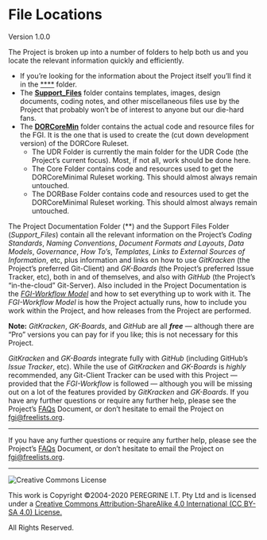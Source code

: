 # File Locations

Version 1.0.0

The Project is broken up into a number of folders to help both us and you locate the relevant information quickly and efficiently.

- If you&rsquo;re looking for the information about the Project itself you&rsquo;ll find it in the [****](https://github.com/Dulux-Oz/FGI/tree/tree/master/) folder.
- The [**Support_Files**](https://github.com/Dulux-Oz/FGI/Support_Files) folder contains templates, images, design documents, coding notes, and other miscellaneous files use by the Project that probably won&rsquo;t be of interest to anyone but our die-hard fans.
- The [**DORCoreMin**](https://github.com/Dulux-Oz/FGI/DORCoreMin) folder contains the actual code and resource files for the FGI. It is the one that is used to create the (cut down development version) of the DORCore Ruleset.
	+ The UDR Folder is currently the main folder for the UDR Code (the Project&rsquo;s current focus). Most, if not all, work should be done here.
	+ The Core Folder contains code and resources used to get the DORCoreMinimal Ruleset working. This should almost always remain untouched.
	+ The DORBase Folder contains code and resources used to get the DORCoreMinimal Ruleset working. This should almost always remain untouched.

The Project Documentation Folder (**) and the Support Files Folder (*Support_Files*) contain all the relevant information on the Project&rsquo;s *Coding Standards*, *Naming Conventions*, *Document Formats and Layouts*, *Data Models*, *Governance*, *How To&rsquo;s*, *Templates*, *Links to External Sources of Information*, etc, plus information and links on how to use *GitKracken* (the Project&rsquo;s preferred Git-Client) and *GK-Boards* (the Project&rsquo;s preferred Issue Tracker, etc), both in and of themselves, and also with *GitHub* (the Project&rsquo;s &ldquo;in-the-cloud&rdquo; Git-Server). Also included in the Project Documentation is the [*FGI-Workflow Model*](How_To_Participate_In_The_Project_Workflow.md) and how to set everything up to work with it. The *FGI-Workflow Model* is how the Project actually runs, how to include you work within the Project, and how releases from the Project are performed.

**Note:** *GitKracken*, *GK-Boards*, and *GitHub* are all ***free*** &mdash; although there are &ldquo;Pro&rdquo; versions you can pay for if you like; this is not necessary for this Project.

*GitKracken* and *GK-Boards* integrate fully with *GitHub* (including GitHub&rsquo;s *Issue Tracker*, etc). While the use of *GitKracken* and *GK-Boards* is *highly* recommended, any Git-Client Tracker can be used with this Project &mdash; provided that the *FGI-Workflow* is followed &mdash; although you will be missing out on a lot of the features provided by *GitKracken* and *GK-Boards*.
If you have any further questions or require any further help, please see the Project&rsquo;s [FAQs](FAQs.md) Document, or don&rsquo;t hesitate to email the Project on <fgi@freelists.org>.

---

If you have any further questions or require any further help, please see the Project&rsquo;s [FAQs](FAQs.md) Document, or don&rsquo;t hesitate to email the Project on <fgi@freelists.org>.

---

![Creative Commons License](https://i.creativecommons.org/l/by-sa/4.0/88x31.png "Creative Commons License")

This work is Copyright &copy;2004-2020 PEREGRINE I.T. Pty Ltd and is licensed under a [Creative Commons Attribution-ShareAlike 4.0 International (CC BY-SA 4.0) License.](https://creativecommons.org/licenses/by-sa/4.0/)

All Rights Reserved.
